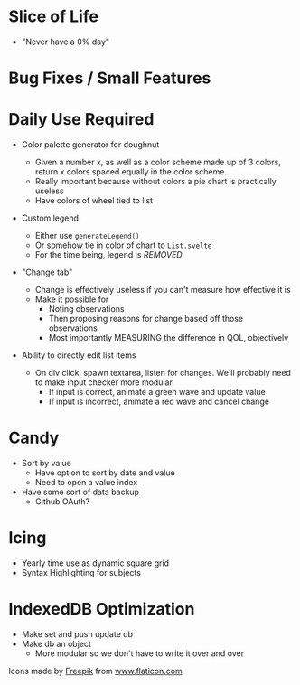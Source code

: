 # Slice of Life
  - "Never have a 0% day"

# Bug Fixes / Small Features
  
    
# Daily Use Required
  - Color palette generator for doughnut
    - Given a number x, as well as a color scheme made up of 3 colors, return x colors spaced equally in the color scheme. 
    - Really important because without colors a pie chart is practically useless
    - Have colors of wheel tied to list

  - Custom legend
    - Either use `generateLegend()`
    - Or somehow tie in color of chart to `List.svelte`
    - For the time being, legend is *REMOVED*

  - "Change tab"
    - Change is effectively useless if you can't measure how effective it is
    - Make it possible for
      - Noting observations
      - Then proposing reasons for change based off those observations
      - Most importantly MEASURING the difference in QOL, objectively

  - Ability to directly edit list items
    - On div click, spawn textarea, listen for changes. We'll probably need to make input checker more modular.
      - If input is correct, animate a green wave and update value
      - If input is incorrect, animate a red wave and cancel change

# Candy
  - Sort by value
    - Have option to sort by date and value
    - Need to open a value index
  - Have some sort of data backup
    - Github OAuth?
  
  
# Icing
  - Yearly time use as dynamic square grid
  - Syntax Highlighting for subjects

# IndexedDB Optimization
  - Make set and push update db
  - Make db an object
    - More modular so we don't have to write it over and over

<div>Icons made by <a href="https://www.flaticon.com/authors/freepik" title="Freepik">Freepik</a> from <a href="https://www.flaticon.com/" title="Flaticon">www.flaticon.com</a></div>